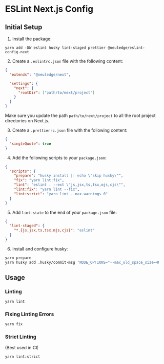 # ESLint Next.js Config

## Initial Setup

1. Install the package:

```
yarn add -DW eslint husky lint-staged prettier @neuledge/eslint-config-next
```

2. Create a `.eslintrc.json` file with the following content:

```json
{
  "extends": "@neuledge/next",

  "settings": {
    "next": {
      "rootDir": ["path/to/next/project"]
    }
  }
}
```

Make sure you update the path `path/to/next/project` to all the root project
directories on Next.js.

3. Create a `.prettierrc.json` file with the following content:

```json
{
  "singleQuote": true
}
```

4. Add the following scripts to your `package.json`:

```json
{
  "scripts": {
    "prepare": "husky install || echo \"skip husky\"",
    "fix": "yarn lint:fix",
    "lint": "eslint . --ext \"js,jsx,ts,tsx,mjs,cjs\"",
    "lint:fix": "yarn lint --fix",
    "lint:strict": "yarn lint --max-warnings 0"
  }
}
```

5. Add `lint-state` to the end of your `package.json` file:

```json
{
  "lint-staged": {
    "*.{js,jsx,ts,tsx,mjs,cjs}": "eslint"
  }
}
```

6. Install and configure husky:

```bash
yarn prepare
yarn husky add .husky/commit-msg 'NODE_OPTIONS="--max_old_space_size=4096" npx --no-save lint-staged'
```

## Usage

### Linting

```bash
yarn lint
```

### Fixing Linting Errors

```bash
yarn fix
```

### Strict Linting

(Best used in CI)

```bash
yarn lint:strict
```
